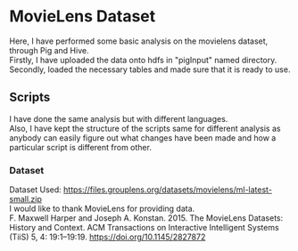 # MovieLens Dataset
Here, I have performed some basic analysis on the movielens dataset, through Pig and Hive.<br>
Firstly, I have uploaded the data onto hdfs in "pigInput" named directory.<br>
Secondly, loaded the necessary tables and made sure that it is ready to use.
## Scripts
I have done the same analysis but with different languages.<br>
Also, I have kept the structure of the scripts same for different analysis as anybody can easily figure out what changes have been made and how a particular script is different from other.
### Dataset
Dataset Used: https://files.grouplens.org/datasets/movielens/ml-latest-small.zip <br>
I would like to thank MovieLens for providing data.<br>
F. Maxwell Harper and Joseph A. Konstan. 2015. The MovieLens Datasets: History and Context. ACM Transactions on Interactive Intelligent Systems (TiiS) 5, 4: 19:1–19:19. https://doi.org/10.1145/2827872
